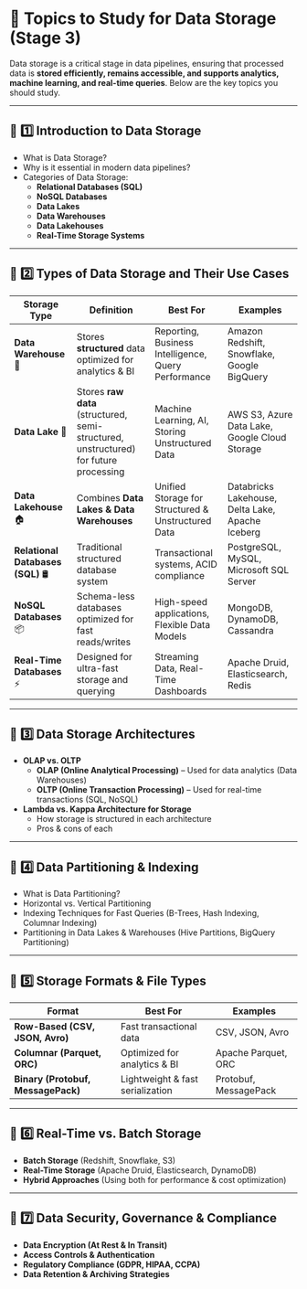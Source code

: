 # **🚀 Topics to Study for Data Storage (Stage 3)**

Data storage is a critical stage in data pipelines, ensuring that processed data is **stored efficiently, remains accessible, and supports analytics, machine learning, and real-time queries**. Below are the key topics you should study.

---

## **📌 1️⃣ Introduction to Data Storage**

- What is Data Storage?
- Why is it essential in modern data pipelines?
- Categories of Data Storage:
  - **Relational Databases (SQL)**
  - **NoSQL Databases**
  - **Data Lakes**
  - **Data Warehouses**
  - **Data Lakehouses**
  - **Real-Time Storage Systems**

---

## **📌 2️⃣ Types of Data Storage and Their Use Cases**

| **Storage Type**                 | **Definition**                                                                        | **Best For**                                        | **Examples**                                     |
| -------------------------------- | ------------------------------------------------------------------------------------- | --------------------------------------------------- | ------------------------------------------------ |
| **Data Warehouse** 🏢            | Stores **structured** data optimized for analytics & BI                               | Reporting, Business Intelligence, Query Performance | Amazon Redshift, Snowflake, Google BigQuery      |
| **Data Lake** 🌊                 | Stores **raw data** (structured, semi-structured, unstructured) for future processing | Machine Learning, AI, Storing Unstructured Data     | AWS S3, Azure Data Lake, Google Cloud Storage    |
| **Data Lakehouse** 🏠            | Combines **Data Lakes & Data Warehouses**                                             | Unified Storage for Structured & Unstructured Data  | Databricks Lakehouse, Delta Lake, Apache Iceberg |
| **Relational Databases (SQL)** 🛢 | Traditional structured database system                                                | Transactional systems, ACID compliance              | PostgreSQL, MySQL, Microsoft SQL Server          |
| **NoSQL Databases** 📦           | Schema-less databases optimized for fast reads/writes                                 | High-speed applications, Flexible Data Models       | MongoDB, DynamoDB, Cassandra                     |
| **Real-Time Databases** ⚡       | Designed for ultra-fast storage and querying                                          | Streaming Data, Real-Time Dashboards                | Apache Druid, Elasticsearch, Redis               |

---

## **📌 3️⃣ Data Storage Architectures**

- **OLAP vs. OLTP**
  - **OLAP (Online Analytical Processing)** – Used for data analytics (Data Warehouses)
  - **OLTP (Online Transaction Processing)** – Used for real-time transactions (SQL, NoSQL)
- **Lambda vs. Kappa Architecture for Storage**
  - How storage is structured in each architecture
  - Pros & cons of each

---

## **📌 4️⃣ Data Partitioning & Indexing**

- What is Data Partitioning?
- Horizontal vs. Vertical Partitioning
- Indexing Techniques for Fast Queries (B-Trees, Hash Indexing, Columnar Indexing)
- Partitioning in Data Lakes & Warehouses (Hive Partitions, BigQuery Partitioning)

---

## **📌 5️⃣ Storage Formats & File Types**

| **Format**                         | **Best For**                     | **Examples**          |
| ---------------------------------- | -------------------------------- | --------------------- |
| **Row-Based (CSV, JSON, Avro)**    | Fast transactional data          | CSV, JSON, Avro       |
| **Columnar (Parquet, ORC)**        | Optimized for analytics & BI     | Apache Parquet, ORC   |
| **Binary (Protobuf, MessagePack)** | Lightweight & fast serialization | Protobuf, MessagePack |

---

## **📌 6️⃣ Real-Time vs. Batch Storage**

- **Batch Storage** (Redshift, Snowflake, S3)
- **Real-Time Storage** (Apache Druid, Elasticsearch, DynamoDB)
- **Hybrid Approaches** (Using both for performance & cost optimization)

---

## **📌 7️⃣ Data Security, Governance & Compliance**

- **Data Encryption (At Rest & In Transit)**
- **Access Controls & Authentication**
- **Regulatory Compliance (GDPR, HIPAA, CCPA)**
- **Data Retention & Archiving Strategies**
